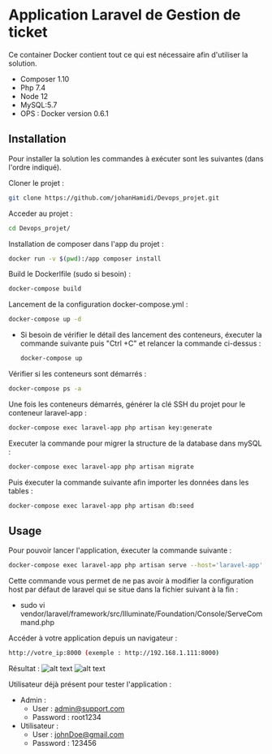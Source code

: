 # Application Laravel de Gestion de ticket

Ce container Docker contient tout ce qui est nécessaire afin d'utiliser la solution.

 - Composer 1.10 
 - Php 7.4 
 - Node 12 
 - MySQL:5.7 
 - OPS : Docker version 0.6.1 

## Installation

Pour installer la solution les commandes à exécuter sont les suivantes (dans l'ordre indiqué).

Cloner le projet :

```bash
git clone https://github.com/johanHamidi/Devops_projet.git
```
Acceder au projet :

```bash
cd Devops_projet/
```
Installation de composer dans l'app du projet : 

```bash
docker run -v $(pwd):/app composer install
```

Build le Dockerlfile (sudo si besoin) :

```bash
docker-compose build 
```

Lancement de la configuration docker-compose.yml :

```bash
docker-compose up -d
```
 - Si besoin de vérifier le détail des lancement des conteneurs, éxecuter la commande suivante puis "Ctrl +C" et relancer la commande ci-dessus :
 
   ```bash
   docker-compose up
   ```

Vérifier si les conteneurs sont démarrés :
   ```bash
   docker-compose ps -a
   ```

Une fois les conteneurs démarrés, générer la clé SSH du projet pour le conteneur laravel-app :

```bash
docker-compose exec laravel-app php artisan key:generate
```

Executer la commande pour migrer la structure de la database dans mySQL : 

```bash
docker-compose exec laravel-app php artisan migrate
```

Puis éxecuter la commande suivante afin importer les données dans les tables :

```bash
docker-compose exec laravel-app php artisan db:seed
```
  
## Usage

Pour pouvoir lancer l'application, éxecuter la commande suivante :

```bash
docker-compose exec laravel-app php artisan serve --host='laravel-app'
```
  Cette commande vous permet de ne pas avoir à modifier la configuration host par défaut de laravel qui se situe dans la fichier suivant à la fin :
   - sudo vi vendor/laravel/framework/src/Illuminate/Foundation/Console/ServeCommand.php
   
Accéder à votre application depuis un navigateur :

```bash
http://votre_ip:8000 (exemple : http://192.168.1.111:8000)
```
Résultat :
![alt text](https://github.com/johanHamidi/Devops_projet/edit/master/appLaravel.png)
![alt text](https://github.com/johanHamidi/Devops_projet/blob/master/appLaravel.png?raw=true)

Utilisateur déjà présent pour tester l'application : 
- Admin : 
    - User : admin@support.com
    - Password : root1234
- Utilisateur :
    - User : johnDoe@gmail.com
    - Password : 123456

